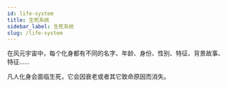 ```yaml
---
id: life-system
title: 生死系统
sidebar_label: 生死系统
slug: /life-system
---
```


在风元宇宙中，每个化身都有不同的名字、年龄、身份、性别、特征、背景故事、特征……

凡人化身会面临生死，它会因衰老或者其它致命原因而消失。

 

